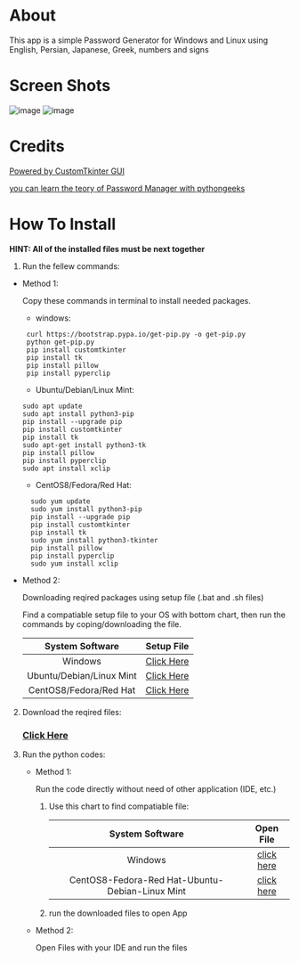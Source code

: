 # About
This app is a simple Password Generator for Windows and Linux using English, Persian, Japanese, Greek, numbers and signs

# Screen Shots

![image](https://github.com/amiraligpu/Password_Generator/assets/108950264/4dae1097-db18-424b-87e7-a38db50b4631)
![image](https://github.com/amiraligpu/Password_Generator/assets/108950264/a364ec6b-0b80-43ca-8398-f016d06e6f5a)
# Credits
[Powered by CustomTkinter GUI](https://github.com/TomSchimansky/CustomTkinter)

[you can learn the teory of Password Manager with pythongeeks](https://pythongeeks.org/python-password-generator/)

# How To Install

**HINT: All of the installed files must be next together**

1. Run the fellew commands:
  - Method 1:
    
    Copy these commands in terminal to install needed packages.
    - windows:
    ```
     curl https://bootstrap.pypa.io/get-pip.py -o get-pip.py
     python get-pip.py
     pip install customtkinter
     pip install tk
     pip install pillow
     pip install pyperclip
    ```
    - Ubuntu/Debian/Linux Mint:
     ```
     sudo apt update
     sudo apt install python3-pip
     pip install --upgrade pip
     pip install customtkinter
     pip install tk
     sudo apt-get install python3-tk
     pip install pillow
     pip install pyperclip
     sudo apt install xclip
     ```
    - CentOS8/Fedora/Red Hat:
    ```
      sudo yum update
      sudo yum install python3-pip
      pip install --upgrade pip
      pip install customtkinter
      pip install tk
      sudo yum install python3-tkinter
      pip install pillow
      pip install pyperclip
      sudo yum install xclip
    ```
  - Method 2:

    Downloading reqired packages using setup file (.bat and .sh files)

    Find a compatiable setup file to your OS with bottom chart, then run the commands by coping/downloading the file.

    | System Software  | Setup File |
    |   :-----:   |    :-----:   |
    | Windows | [Click Here](https://github.com/amiraligpu/Password_Generator/blob/main/Password%20Generator%20v.1.0.0/v.1.0.0%20Setup%20Files/Windows/setup.bat)
    | Ubuntu/Debian/Linux Mint | [Click Here](https://github.com/amiraligpu/Password_Generator/blob/main/Password%20Generator%20v.1.0.0/v.1.0.0%20Setup%20Files/Ubuntu-Debian-Linux%20Mint/setup.sh)
    | CentOS8/Fedora/Red Hat | [Click Here](https://github.com/amiraligpu/Password_Generator/blob/main/Password%20Generator%20v.1.0.0/v.1.0.0%20Setup%20Files/CentOS8-Fedora-Red%20Hat/setup.sh)

2. Download the reqired files:

   ### [Click Here](https://github.com/amiraligpu/Password_Generator/tree/main/Password%20Generator%20v.1.0.0/v.1.0.0%20files)

3. Run the python codes:
   - Method 1:
  
     Run the code directly without need of other application (IDE, etc.)

     1. Use this chart to find compatiable file:

        | System Software  | Open File |
        |   :-----:   |    :-----:   |
        | Windows | [click here](https://github.com/amiraligpu/Password_Generator/blob/main/Password%20Generator%20v.1.0.0/v1.0.0%20Run/Windows/run.bat)
        | CentOS8-Fedora-Red Hat-Ubuntu-Debian-Linux Mint | [click here](https://github.com/amiraligpu/Password_Generator/blob/main/Password%20Generator%20v.1.0.0/v1.0.0%20Run/CentOS8-Fedora-Red%20Hat-Ubuntu-Debian-Linux%20Mint/run.sh)

     2. run the downloaded files to open App
        
   - Method 2:
  
     Open Files with your IDE and run the files
